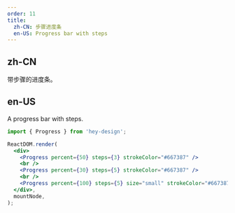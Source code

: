 ```yaml
---
order: 11
title:
  zh-CN: 步骤进度条
  en-US: Progress bar with steps
---
```


## zh-CN

带步骤的进度条。

## en-US

A progress bar with steps.

```jsx
import { Progress } from 'hey-design';

ReactDOM.render(
  <div>
    <Progress percent={50} steps={3} strokeColor="#667387" />
    <br />
    <Progress percent={30} steps={5} strokeColor="#667387" />
    <br />
    <Progress percent={100} steps={5} size="small" strokeColor="#667387" />
  </div>,
  mountNode,
);
```
